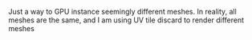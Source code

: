 Just a way to GPU instance seemingly different meshes.
In reality, all meshes are the same, and I am using UV tile discard to render different meshes